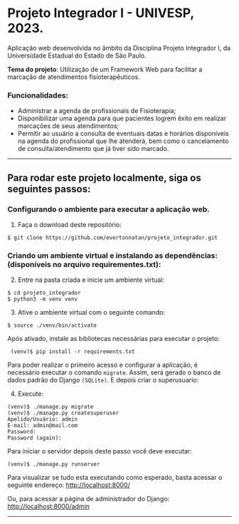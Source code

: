 # Projeto Integrador I - UNIVESP, 2023. 

Aplicação web desenvolvida no âmbito da Disciplina Projeto Integrador I, da Universidade Estadual do Estado de São Paulo. 

**Tema do projeto**: Utilização de um Framework Web para facilitar a marcação de atendimentos fisioterapêuticos.

### Funcionalidades: 
- Administrar a agenda de profissionais de Fisioterapia;
- Disponibilizar uma agenda para que pacientes logrem êxito em realizar marcações de seus atendimentos; 
- Permitir ao usuário a consulta de eventuais datas e horários disponíveis na agenda do profissional que lhe atenderá, bem como o cancelamento de consulta/atendimento que já tiver sido marcado. 

----



## Para rodar este projeto localmente, siga os seguintes passos: 

### Configurando o ambiente para executar a aplicação web.

1. Faça o download deste repositório:

```
$ git clone https://github.com/evertonnatan/projeto_integrador.git

```

### Criando um ambiente virtual e instalando as dependências: (disponíveis no arquivo  requirementes.txt):

2. Entre na pasta criada e inicie um ambiente virtual:
```
$ cd projeto_integrador
$ python3 -m venv venv

```
3. Ative o ambiente virtual com o seguinte comando:

```
$ source ./venv/bin/activate

```
Após ativado, instale as bibliotecas necessárias para executar o projeto:
```
 (venv)$ pip install -r requirements.txt
```
Para poder realizar o primeiro acesso e configurar a aplicação, é necessário executar o comando 
`migrate`.  Assim, será gerado o banco de dados padrão do Django `(SQLite)`. E depois criar o superusuario:



4. Execute: 

```
(venv)$ ./manage.py migrate
(venv)$ ./manage.py createsuperuser
Apelido/Usuário: admin
E-mail: admin@mail.com
Password: 
Password (again):
```

Para iniciar o servidor depois deste passo você deve executar:
```
(venv)$ ./manage.py runserver
```

Para visualizar se tudo esta executando como esperado, basta acessar o seguinte endereço:
[http://localhost:8000/](http://localhost:8000/)

Ou, para acessar a página de administrador do Django:
[http://localhost:8000/admin](http://localhost:8000/admin)

---

